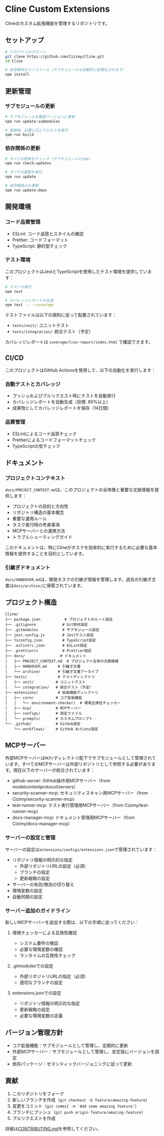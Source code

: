 # Cline Custom Extensions

Clineのカスタム拡張機能を管理するリポジトリです。

## セットアップ

```bash
# リポジトリのクローン
git clone https://github.com/Cizimy/Cline.git
cd Cline

# 依存関係のインストール（サブモジュールも自動的に初期化されます）
npm install
```

## 更新管理

### サブモジュールの更新

```bash
# サブモジュールを最新バージョンに更新
npm run update:submodules

# 更新後、必要に応じてビルドを実行
npm run build
```

### 依存関係の更新

```bash
# すべての更新をチェック（サブモジュールとnpm）
npm run check:updates

# すべての更新を実行
npm run update

# 依存関係のみ更新
npm run update:deps
```

## 開発環境

### コード品質管理

- ESLint: コード品質とスタイルの確認
- Prettier: コードフォーマット
- TypeScript: 静的型チェック

### テスト環境

このプロジェクトはJestとTypeScriptを使用したテスト環境を提供しています：

```bash
# テストの実行
npm test

# カバレッジレポートの生成
npm test -- --coverage
```

テストファイルは以下の規則に従って配置されています：

- `tests/unit/`: ユニットテスト
- `tests/integration/`: 統合テスト（予定）

カバレッジレポートは `coverage/lcov-report/index.html` で確認できます。

## CI/CD

このプロジェクトはGitHub Actionsを使用して、以下の自動化を実行します：

### 自動テストとカバレッジ

- プッシュおよびプルリクエスト時にテストを自動実行
- カバレッジレポートを自動生成（目標: 80%以上）
- 成果物としてカバレッジレポートを保存（14日間）

### 品質管理

- ESLintによるコード品質チェック
- Prettierによるコードフォーマットチェック
- TypeScriptの型チェック

## ドキュメント

### プロジェクトコンテキスト

`docs/PROJECT_CONTEXT.md`は、このプロジェクトの全体像と重要な文脈情報を提供します：

- プロジェクトの目的と方向性
- リポジトリ構造の基本概念
- 重要な運用ルール
- タスク実行時の考慮事項
- MCPサーバーとの連携方法
- トラブルシューティングガイド

このドキュメントは、特にClineがタスクを効率的に実行するために必要な基本情報を提供することを目的としています。

### 引継ぎドキュメント

`docs/HANDOVER.md`は、開発タスクの引継ぎ情報を管理します。過去の引継ぎ文書は`docs/archive/`に保管されています。

## プロジェクト構造

```
Cline/
├── package.json           # プロジェクトのルート設定
├── .gitignore            # Git除外設定
├── .gitmodules           # サブモジュール設定
├── jest.config.js        # Jestテスト設定
├── tsconfig.json         # TypeScript設定
├── .eslintrc.json        # ESLint設定
├── .prettierrc           # Prettier設定
├── docs/                # ドキュメント
│   ├── PROJECT_CONTEXT.md  # プロジェクト全体の文脈情報
│   ├── HANDOVER.md     # 引継ぎ文書
│   └── archive/        # 引継ぎ文書アーカイブ
├── tests/              # テストディレクトリ
│   ├── unit/          # ユニットテスト
│   └── integration/   # 統合テスト（予定）
├── extensions/         # 拡張機能ディレクトリ
│   ├── core/          # コア拡張機能
│   │   └── environment-checker/  # 環境互換性チェッカー
│   ├── mcp/           # MCPサーバー
│   ├── configs/       # 設定ファイル
│   └── prompts/       # カスタムプロンプト
└── .github/           # GitHub設定
    └── workflows/     # GitHub Actions設定
```

## MCPサーバー

外部MCPサーバーは`MCP/`ディレクトリ配下でサブモジュールとして管理されています。すべてのMCPサーバーは外部リポジトリとして参照する必要があります。現在以下のサーバーが統合されています：

- github-server: GitHub操作用MCPサーバー（from modelcontextprotocol/servers）
- security-scanner-mcp: セキュリティスキャン用MCPサーバー（from Cizimy/security-scanner-mcp）
- test-runner-mcp: テスト実行管理用MCPサーバー（from Cizimy/test-runner-mcp）
- docs-manager-mcp: ドキュメント管理用MCPサーバー（from Cizimy/docs-manager-mcp）

### サーバーの設定と管理

サーバーの設定は`extensions/configs/extensions.json`で管理されています：

- リポジトリ情報の明示的な指定
  - 外部リポジトリURLの設定（必須）
  - ブランチの指定
  - 更新戦略の設定
- サーバーの有効/無効の切り替え
- 環境変数の設定
- 自動同期の設定

### サーバー追加のガイドライン

新しいMCPサーバーを追加する際は、以下の手順に従ってください：

1. 環境チェッカーによる互換性確認
   - システム要件の検証
   - 必要な環境変数の確認
   - ランタイムの互換性チェック

2. .gitmodulesでの設定
   - 外部リポジトリURLの指定（必須）
   - 適切なブランチの設定

3. extensions.jsonでの設定
   - リポジトリ情報の明示的な指定
   - 更新戦略の設定
   - 必要な環境変数の定義

## バージョン管理方針

- コア拡張機能：サブモジュールとして管理し、定期的に更新
- 外部MCPサーバー：サブモジュールとして管理し、安定版にバージョンを固定
- 依存パッケージ：セマンティックバージョニングに従って更新

## 貢献

1. このリポジトリをフォーク
2. 新しいブランチを作成（`git checkout -b feature/amazing-feature`）
3. 変更をコミット（`git commit -m 'Add some amazing feature'`）
4. ブランチにプッシュ（`git push origin feature/amazing-feature`）
5. プルリクエストを作成

詳細は[CONTRIBUTING.md](CONTRIBUTING.md)を参照してください。
